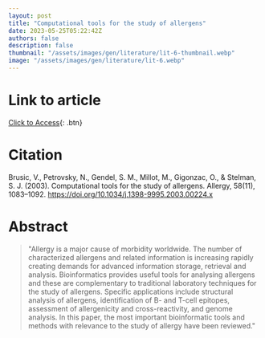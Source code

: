 ```yaml
---
layout: post
title: "Computational tools for the study of allergens"
date: 2023-05-25T05:22:42Z
authors: false
description: false
thumbnail: "/assets/images/gen/literature/lit-6-thumbnail.webp"
image: "/assets/images/gen/literature/lit-6.webp"
---
```

# Link to article
[Click to Access](https://onlinelibrary.wiley.com/doi/abs/10.1034/j.1398-9995.2003.00224.x){: .btn}

# Citation
Brusic, V., Petrovsky, N., Gendel, S. M., Millot, M., Gigonzac, O., & Stelman, S. J. (2003). Computational tools for the study of allergens. Allergy, 58(11), 1083–1092. https://doi.org/10.1034/j.1398-9995.2003.00224.x

# Abstract
  > "Allergy is a major cause of morbidity worldwide. The number of characterized allergens and related information is increasing rapidly creating demands for advanced information storage, retrieval and analysis. Bioinformatics provides useful tools for analysing allergens and these are complementary to traditional laboratory techniques for the study of allergens. Specific applications include structural analysis of allergens, identification of B- and T-cell epitopes, assessment of allergenicity and cross-reactivity, and genome analysis. In this paper, the most important bioinformatic tools and methods with relevance to the study of allergy have been reviewed."
